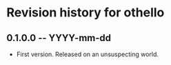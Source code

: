 # Revision history for othello

## 0.1.0.0  -- YYYY-mm-dd

* First version. Released on an unsuspecting world.
